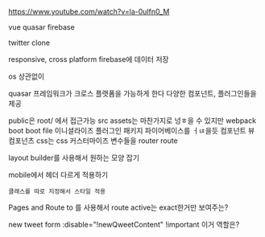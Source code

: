 https://www.youtube.com/watch?v=la-0ulfn0_M

vue
quasar
firebase

twitter clone

responsive, cross platform
firebase에 데이터 저장

os 상관없이

quasar 프레임워크가 크로스 플랫폼을 가능하게 한다
다양한 컴포넌트, 플러그인들을 제공

public은 root/ 에서 접근가능
src assets는 마찬가지로 넝ㅎ을 수 있지만 webpack
boot boot file 이니셜라이즈 플러그인 패키지 파이어베이스를 ㅓㄶ을듯
컴포넌트 뷰 컴포넌츠
css는 css 커스터마이즈 변수들을
router route

layout builder를 사용해서 원하는 모양 잡기

mobile에서 헤더 다르게 적용하기

    클래스를 따로 지정해서 스타일 적용

Pages and Route
to 를 사용해서 route
active는 exact한거만 보여주는?

new tweet form
:disable="!newQweetContent"
!important 이거 역할은?
